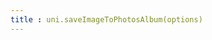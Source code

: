 ```yaml
---
title : uni.saveImageToPhotosAlbum(options)
---
```


<!-- ## uni.saveImageToPhotosAlbum(options) @saveimagetophotosalbum -->

<!-- UTSAPIJSON.saveImageToPhotosAlbum.name -->

<!-- UTSAPIJSON.saveImageToPhotosAlbum.description -->

<!-- UTSAPIJSON.saveImageToPhotosAlbum.compatibility -->

<!-- UTSAPIJSON.saveImageToPhotosAlbum.param -->

<!-- UTSAPIJSON.saveImageToPhotosAlbum.returnValue -->

<!-- UTSAPIJSON.saveImageToPhotosAlbum.example -->

<!-- UTSAPIJSON.saveImageToPhotosAlbum.tutorial -->

<!-- UTSAPIJSON.general_type.name -->

<!-- UTSAPIJSON.general_type.param -->
